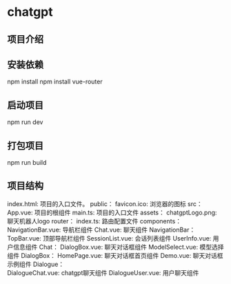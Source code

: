 # chatgpt

## 项目介绍

## 安装依赖

npm install
npm install vue-router

## 启动项目

npm run dev

## 打包项目

npm run build

## 项目结构

index.html: 项目的入口文件。
public：
    favicon.ico: 浏览器的图标
src：
    App.vue: 项目的根组件
    main.ts: 项目的入口文件
    assets：
        chatgptLogo.png: 聊天机器人logo
    router：
    	index.ts: 路由配置文件
    components：
        NavigationBar.vue: 导航栏组件
        Chat.vue: 聊天组件
        NavigationBar：
            TopBar.vue: 顶部导航栏组件
            SessionList.vue: 会话列表组件
            UserInfo.vue: 用户信息组件
        Chat：
            DialogBox.vue: 聊天对话框组件
            ModelSelect.vue: 模型选择组件
            DialogBox：
                HomePage.vue: 聊天对话框首页组件
                Demo.vue: 聊天对话框示例组件
                Dialogue：  
                    DialogueChat.vue: chatgpt聊天组件
                    DialogueUser.vue: 用户聊天组件
